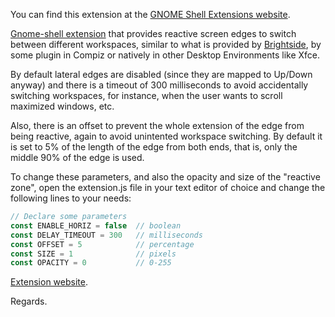 You can find this extension at the [GNOME Shell Extensions website](https://extensions.gnome.org/extension/275/edge-flipping/).

[Gnome-shell extension](https://live.gnome.org/GnomeShell/Extensions) that provides reactive screen edges to switch between different workspaces, similar to what is provided by [Brightside](http://catmur.co.uk/brightside/), by some plugin in Compiz or natively in other Desktop Environments like Xfce.

By default lateral edges are disabled (since they are mapped to Up/Down anyway) and there is a timeout of 300 milliseconds to avoid accidentally switching workspaces, for instance, when the user wants to scroll maximized windows, etc.

Also, there is an offset to prevent the whole extension of the edge from being reactive, again to avoid unintented workspace switching. By default it is set to 5% of the length of the edge from both ends, that is, only the middle 90% of the edge is used.

To change these parameters, and also the opacity and size of the "reactive zone", open the extension.js file in your text editor of choice and change the following lines to your needs:

```javascript
// Declare some parameters
const ENABLE_HORIZ = false  // boolean
const DELAY_TIMEOUT = 300   // milliseconds
const OFFSET = 5            // percentage
const SIZE = 1              // pixels
const OPACITY = 0           // 0-255
```
[Extension website](http://aguslr.github.com/gnome-shell-edge-flipping/).

Regards.
